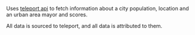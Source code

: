Uses [teleport api](https://developers.teleport.org/api/) to fetch information about a city population, location and an urban area mayor and scores.

All data is sourced to teleport, and all data is attributed to them.
